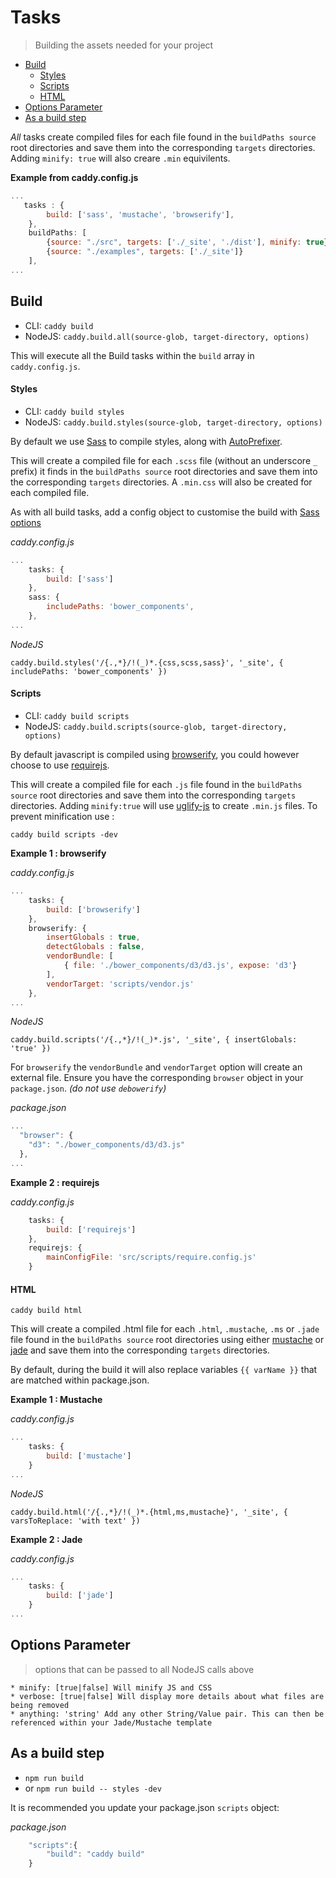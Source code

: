# Tasks
> Building the assets needed for your project

 * [Build](#build)
    * [Styles](#styles)
    * [Scripts](#scripts)
    * [HTML](#html)
 * [Options Parameter](#options-parameter)
 * [As a build step](as-a-build-step)

*All* tasks create compiled files for each file found in the `buildPaths source` root directories and save them into the corresponding `targets` directories. Adding `minify: true` will also creare `.min` equivilents.

**Example from caddy.config.js**
```javascript
...
   tasks : {
        build: ['sass', 'mustache', 'browserify'],
    },
    buildPaths: [
        {source: "./src", targets: ['./_site', './dist'], minify: true},
        {source: "./examples", targets: ['./_site']}
    ],
...
```

## Build

 * CLI: `caddy build`
 * NodeJS: `caddy.build.all(source-glob, target-directory, options)`

This will execute all the Build tasks within the `build` array in `caddy.config.js`.

#### Styles

 * CLI: `caddy build styles`
 * NodeJS: `caddy.build.styles(source-glob, target-directory, options)`

By default we use [Sass](http://sass-lang.com/) to compile styles, along with [AutoPrefixer](https://www.npmjs.com/package/autoprefixer).

This will create a compiled file for each `.scss` file (without an underscore `_` prefix) it finds in the `buildPaths source` root directories and save them into the corresponding `targets` directories. A `.min.css` will also be created for each compiled file.

As with all build tasks, add a config object to customise the build with [Sass options](https://github.com/sass/node-sass#options)

*caddy.config.js*
```javascript
...
    tasks: {
        build: ['sass']
    },
    sass: {
        includePaths: 'bower_components',
    },
...
```

*NodeJS*

 `caddy.build.styles('/{.,*}/!(_)*.{css,scss,sass}', '_site', { includePaths: 'bower_components' })`

#### Scripts

 * CLI: `caddy build scripts`
 * NodeJS: `caddy.build.scripts(source-glob, target-directory, options)`

By default javascript is compiled using [browserify](https://www.npmjs.com/package/browserify), you could however choose to use [requirejs](http://requirejs.org/).

This will create a compiled file for each `.js` file found in the `buildPaths source` root directories and save them into the corresponding `targets` directories. Adding `minify:true` will use [uglify-js](https://www.npmjs.com/package/uglify-js) to create `.min.js` files.  To prevent minification use :

`caddy build scripts -dev`

**Example 1 : browserify** 

*caddy.config.js*

```javascript
...
    tasks: {
        build: ['browserify']
    },
    browserify: {
        insertGlobals : true,
        detectGlobals : false,
        vendorBundle: [
            { file: './bower_components/d3/d3.js', expose: 'd3'}
        ],
        vendorTarget: 'scripts/vendor.js'
    },
...
```

*NodeJS*

 `caddy.build.scripts('/{.,*}/!(_)*.js', '_site', { insertGlobals: 'true' })`
 
For `browserify` the `vendorBundle` and `vendorTarget` option will create an external file. Ensure you have the corresponding `browser` object in your `package.json`. *(do not use `debowerify`)* 

*package.json*
```javascript
...
  "browser": {
    "d3": "./bower_components/d3/d3.js"
  },
...
```

**Example 2 : requirejs**

*caddy.config.js*
```javascript
    tasks: {
        build: ['requirejs']
    },
    requirejs: {
        mainConfigFile: 'src/scripts/require.config.js'
    }
```

#### HTML

`caddy build html`

This will create a compiled .html file for each `.html`, `.mustache`, `.ms` or `.jade` file found in the `buildPaths source` root directories using either [mustache](https://github.com/janl/mustache.js) or [jade](http://jade-lang.com/) and save them into the corresponding `targets` directories.

By default, during the build it will also replace variables `{{ varName }}` that are matched within package.json.

**Example 1 : Mustache** 

*caddy.config.js*
```javascript
...
    tasks: {
        build: ['mustache']
    }
...
```
*NodeJS*

 `caddy.build.html('/{.,*}/!(_)*.{html,ms,mustache}', '_site', { varsToReplace: 'with text' })`

**Example 2 : Jade** 

*caddy.config.js*
```javascript
...
    tasks: {
        build: ['jade']
    }
...
```

## Options Parameter
> options that can be passed to all NodeJS calls above

    * minify: [true|false] Will minify JS and CSS
    * verbose: [true|false] Will display more details about what files are being removed
    * anything: 'string' Add any other String/Value pair. This can then be referenced within your Jade/Mustache template

## As a build step

 * `npm run build`
 * or `npm run build -- styles -dev`

It is recommended you update your package.json `scripts` object:

*package.json*
```javascript
    "scripts":{ 
        "build": "caddy build"
    }
```
